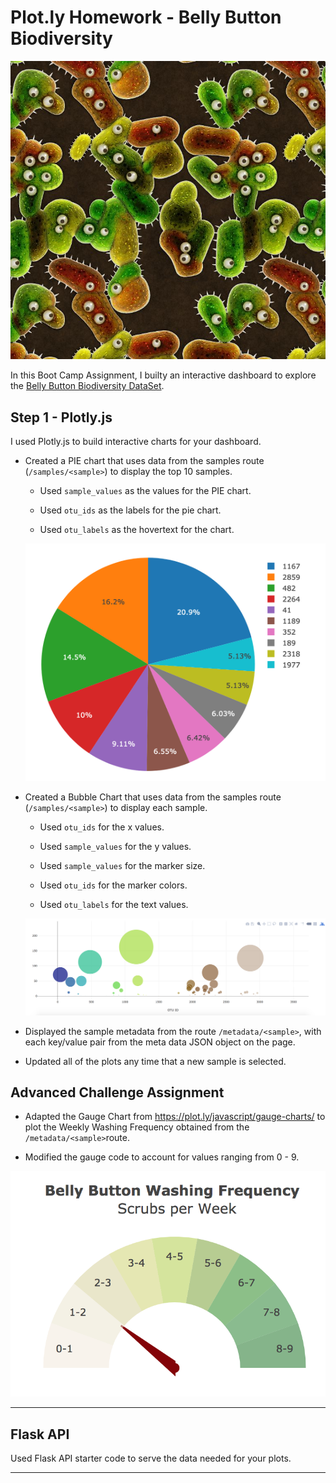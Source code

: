 # Plot.ly Homework - Belly Button Biodiversity

![Bacteria by filterforge.com](Images/bacteria_by_filterforgedotcom.jpg)

In this Boot Camp Assignment, I builty an interactive dashboard to explore the [Belly Button Biodiversity DataSet](http://robdunnlab.com/projects/belly-button-biodiversity/).

## Step 1 - Plotly.js

I used Plotly.js to build interactive charts for your dashboard.

* Created a PIE chart that uses data from the samples route (`/samples/<sample>`) to display the top 10 samples.

  * Used `sample_values` as the values for the PIE chart.

  * Used `otu_ids` as the labels for the pie chart.

  * Used `otu_labels` as the hovertext for the chart.

  ![PIE Chart](Images/pie_chart.png)

* Created a Bubble Chart that uses data from the samples route (`/samples/<sample>`) to display each sample.

  * Used `otu_ids` for the x values.

  * Used `sample_values` for the y values.

  * Used `sample_values` for the marker size.

  * Used `otu_ids` for the marker colors.

  * Used `otu_labels` for the text values.

  ![Bubble Chart](Images/bubble_chart.png)

* Displayed the sample metadata from the route `/metadata/<sample>`, with each key/value pair from the meta data JSON object on the page. 

* Updated all of the plots any time that a new sample is selected.

## Advanced Challenge Assignment

* Adapted the Gauge Chart from <https://plot.ly/javascript/gauge-charts/> to plot the Weekly Washing Frequency obtained from the `/metadata/<sample>`route.

* Modified the gauge code to account for values ranging from 0 - 9.

![Weekly Washing Frequency Gauge](Images/gauge.png)

- - -

## Flask API

Used Flask API starter code to serve the data needed for your plots.

- - -

